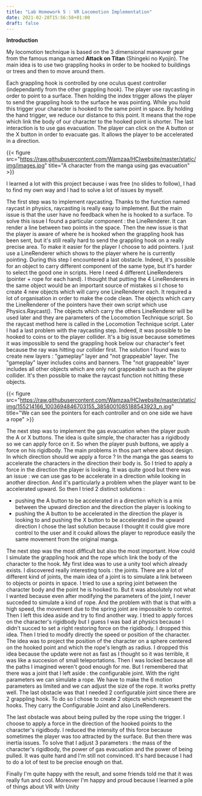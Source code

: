 ```yaml
---
title: "Lab Homework 5 : VR Locomotion Implementation"
date: 2021-02-28T15:56:58+01:00
draft: false
---
```

**Introduction**

My locomotion technique is based on the 3 dimensional maneuver gear from the famous manga named **Attack on Titan** (Shingeki no Kyojin). The main idea is to use two grappling hooks in order to be hooked to buildings or trees and then to move around them. 

Each grappling hook is controlled by one oculus quest controller (independantly from the other grappling hook). The player use raycasting in order to point to a surface. Then holding the index trigger allows the player to send the grappling hook to the surface he was pointing. While you hold this trigger your character is hooked to the same point in space. By holding the hand trigger, we reduce our distance to this point. It means that the rope which link the body of our character to the hooked point is shorter. The last interaction is to use gas evacuation. The player can click on the A button or the X button in order to evacuate gas. It allows the player to be accelerated in a direction. 

{{< figure src="https://raw.githubusercontent.com/Wamzaa/HCIwebsite/master/static/img/images.jpg" title="A character from the manga using gas evacuation" >}}

I learned a lot with this project because i was free (no slides to follow), I had to find my own way and I had to solve a lot of issues by myself. 

The first step was to implement raycasting. Thanks to the function named raycast in physics, raycasting is really easy to implement. But the main issue is that the user have no feedback when he is hooked to a surface. To solve this issue I found a particular component : the LineRenderer. It can render a line between two points in the space. Then the new issue is that the player is aware of where he is hooked when the grappling hook has been sent, but it's still really hard to send the grappling hook on a really precise area. To make it easier for the player I choose to add pointers. I just use a LineRenderer which shows to the player where he is currently pointing. During this step I encountered a last obstacle. Indeed, it's possible for an object to carry different component of the same type, but it's harder to select the good one in scripts. Here I need 4 different LineRenderers (pointer + rope for each hand). I thought that putting the 4 LineRenderers in the same object would be an important source of mistakes si I chose to create 4 new objects which will carry one LineRenderer each. It required a lot of organisation in order to make the code clean. The objects which carry the LineRenderer of the pointers have their own script which use Physics.Raycast(). The objects which carry the others LineRenderer will be used later and they are parameters of the Locomotion Technique script. So the raycast method here is called in the Locomotion Technique script. Later I had a last problem with the raycasting step. Indeed, it was possible to be hooked to coins or to the player collider. It's a big issue because sometimes it was impossible to send the grappling hook below our character's feet because the ray was hitting our collider first. The solution I found was to create new layers : "gameplay" layer and "not grappeable" layer. The "gameplay" layer includes coins and banners. The "not grappeable" layer includes all other objects which are only not grappeable such as the player collider. It's then possible to make the raycast function not hitting these objects. 

{{< figure src="https://raw.githubusercontent.com/Wamzaa/HCIwebsite/master/static/img/155214166_1003694846703155_3858001085188543923_n.jpg" title="We can see the pointers for each controller and on one side we have a rope" >}}

The next step was to implement the gas evacuation when the player push the A or X buttons. The idea is quite simple, the character has a rigidbody so we can apply force on it. So when the player push buttons, we apply a force on his rigidbody. The main problems in thos part where about design. In which direction should we apply a force ? In the manga the gas seams to accelerate the characters in the direction their body is. So I tried to apply a force in the direction the player is looking. It was quite good but there was an issue : we can use gas to be accelerate in a direction while looking in another direction. And it's particularly a problem when the player want to be accelerated upward. So then I tried 2 distinct solutions : 
- pushing the A button to be accelerated in a direction which is a mix between the upward direction and the direction the player is looking to
- pushing the A button to be accelerated in the direction the player is looking to and pushing the X button to be accelerated in the upward direction
I chose the last solution because I thought it could give more control to the user and it coukd allows the player to reproduce easily the same movement from the original manga.

The next step was the most difficult but also the most important. How could I simulate the grappling hook and the rope which link the body of the character to the hook. My first idea was to use a unity tool which already exists. I discovered really interesting tools : the joints. There are a lot of different kind of joints, the main idea of a joint is to simulate a link between to objects or points in space. I tried to use a spring joint between the character body and the point he is hooked to. But it was absolutely not what I wanted because even after modifying the parameters of the joint, I never succeded to simulate a kind of rope. And the problem with that is that with a high speed, the movement due to the spring joint are impossible to control. Then I left this idea aside and try to find another way. I tried to apply forces on the character's rigidbody but I guess I was bad at physics because I didn't succed to set a right restoring force on the rigidbody. I dropped this idea. Then I tried to modify directly the speed or position of the character. The idea was to project the position of the character on a sphere centered on the hooked point and which the rope's length as radius. I dropped this idea because the update were not as fast as I thought so it was terrible, it was like a succesion of small teleportations.
Then I was locked because all the paths I imagined weren't good enough for me. But I remembered that there was a joint that I left aside : the configurable joint. With the right parameters we can simulate a rope. We have to make the 6 motion parameters as limited and we can adjust the size of the rope. It works pretty well. The last obstacle was that I needed 2 configurable joint since there are 2 grappling hook. To do so I chose to create 2 objects which represent the hooks. They carry the Configurable Joint and also LineRenderers. 

The last obstacle was about being pulled by the rope using the trigger. I choose to apply a force in the direction of the hooked points to the character's rigidbody. I reduced the intensity of this force because sometimes the player was too attracted by the surface. But then there was inertia issues. To solve that I adjust 3 parameters : the mass of the character's rigidbody, the power of gas evacuation and the power of being pulled. It was quite hard and I'm still not convinced. It's hard because I had to do a lot of test to be precise enough on that. 

Finally I'm quite happy with the result, and some friends told me that it was really fun and cool. Moreover I'm happy and proud because I learned a pile of things about VR with Unity

